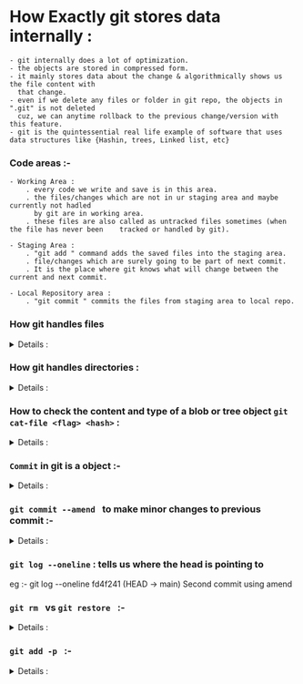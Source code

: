 
# How Exactly git stores data internally :
    - git internally does a lot of optimization.
    - the objects are stored in compressed form.
    - it mainly stores data about the change & algorithmically shows us the file content with 
      that change.
    - even if we delete any files or folder in git repo, the objects in ".git" is not deleted
      cuz, we can anytime rollback to the previous change/version with this feature.
    - git is the quintessential real life example of software that uses data structures like {Hashin, trees, Linked list, etc}

### Code areas :-
    - Working Area : 
        . every code we write and save is in this area.
        . the files/changes which are not in ur staging area and maybe currently not hadled 
          by git are in working area.
        . these files are also called as untracked files sometimes (when the file has never been    tracked or handled by git).

    - Staging Area : 
        . "git add " command adds the saved files into the staging area.
        . file/changes which are surely going to be part of next commit.
        . It is the place where git knows what will change between the current and next commit.

    - Local Repository area : 
        . "git commit " commits the files from staging area to local repo.

### How git handles files
<details>
<summary>Details : </summary>

    - Files are represented by "blob Object".

    - internally git is a "<key,  value>" datastore.

    - [ key ] :
        . Hash of the data we want to store.
        . 40-digit hexadecimal value. 
        . SHA1 algorithm is used to generate the hash code.
        . for same value, this hash will be same.
            
    - [ value ] : 
        . actual data.
        . git stores the compressed data in a "blob" and some more metadata in the header.
            - ' blob ' :
                . "binary large object"     or     "big large object"
                . it is a data type to store very large piece of data inside an object.
                .  _____________________________________________________________________________
                  |  blob   (identifier like 'x' or 'y')  |           size of content           |
                  |_______________________________________|_____________________________________|
                  |                           '\0'  - 'delimeter'                               |
                  |_____________________________________________________________________________|
                  |                           content of the data                               |
                  |_____________________________________________________________________________|

**NOTE : all the above complex internal structure can be visualized inside the `" .git "` folder.**

### Visualization : 
    -       .git
            ├── HEAD
            ├── config
            ├── description
            ├── index
            ├── info
            │   └── exclude
            ├── objects
            │   ├── e6
            │   │   └── 9de29bb2d1d6434b8b29ae775ad8c2e48c5391
            │   ├── info
            │   └── pack
            └── refs
                ├── heads
                └── tags

    - inside the " objects " folder, in the tree above, we actually store the blobs.
    - folders are created inside the "objects" folder.
    - key (40 characters) : 
        . first 2 chars are used to name the directory/folder in which the data is stored.
            eg : " e6 "
        . remaining 38 chars are used to creating a file.
            eg : " 9de29bb2d1d6434b8b29ae775ad8c2e48c5391 "

**NOTE  : `inside git content is stored only once`**

### Explanation :
    - if we create a file,
       "test1.js"  ->  { console.log("Hi there!"); }
       next, adding this file to git repo will create a folder inside ".git -> object"
       now,
       if we create another file "test2.js" with same data { console.log("Hi there!"); }
       and
       adding this file to git repor will not create new folder inside the ".git -> object"
       bcz
       git does not store duplicate content.
        .git
        ├── HEAD
        ├── config
        ├── description
        ├── index
        ├── info
        │   └── exclude
        ├── objects
        │   ├── e6
        │   │   └── 9de29bb2d1d6434b8b29ae775ad8c2e48c5391
        │   ├── info
        │   └── pack
        └── refs
            ├── heads
            └── tags

    - if we create "test3.js" with content { console.log("I am Batman"); }
      and add this to repo, the tree will look like below.
        .git
        ├── HEAD
        ├── config
        ├── description
        ├── index
        ├── info
        │   └── exclude
        ├── objects
        │   ├── 10
        │   │   └── b20aa995a4e19d19cc3a5314802ac96f87696d
        │   ├── e6
        │   │   └── 9de29bb2d1d6434b8b29ae775ad8c2e48c5391
        │   ├── info
        │   └── pack
        └── refs
            ├── heads
            └── tags
    
    - now, if we change content of "test3.js" to { console.log("Hi there!"); }
        .git
        ├── HEAD
        ├── config
        ├── description
        ├── index
        ├── info
        │   └── exclude
        ├── objects
        │   ├── 10
        │   │   └── b20aa995a4e19d19cc3a5314802ac96f87696d
        │   ├── e6
        │   │   └── 9de29bb2d1d6434b8b29ae775ad8c2e48c5391
        │   ├── info
        │   └── pack
        └── refs
            ├── heads
            └── tags
        the tree will still look like this, but "test3.js" is now stored in,
               e6
               └── 9de29bb2d1d6434b8b29ae775ad8c2e48c5391 
    - now if we create a new file say "test4.js" and content { console.log("I am Batman"); }
        it will be represented by 
               10
               └── b20aa995a4e19d19cc3a5314802ac96f87696d
</details>

### How git handles directories :
<details>
<summary>Details : </summary>

    - Tree :
        . Directories are represented by "Tree Object".
        . It stores information about directories and their content.
        . It contains pointers to other blobs and trees.
        eg :-
                                Tree 
                    ______________|____________
                   |                           |
                  blob                       Tree
                                 ______________|____________
                                |                           |
                               blob                        blob  

</details>

### How to check the content and type of a blob or tree object `git cat-file <flag> <hash>` : 
<details>
<summary>Details : </summary>
    - It is recommended to check the type and content of object in .git folder
      after commiting the change.
    - " git cat-file <flag> <hash (5-6 chars only)> "
    - <flag> :
        . ' -t ' = tells type of object,  
        . ' -p ' = prints content of object.

eg :- 
    `git cat-file -t 10b20`     = "blob"
    `git cat-file -p 10b20`     = "console.log("Hi there!");"

eg :-
    `git cat-file -t cbdf7`     = "blob"
    `git cat-file -p cbdf7`     = "console.log("I am Nikhil");"

eg :-
    `git cat-file -t e69de`     = "blob"
    `git cat-file -p e69de`     = ""

eg :-
    `git cat-file -t f95c7`     = "blob"
    `git cat-file -p f95c7`     = "console.log("Hi there");" 

</details>

### `Commit` in git is a object :-
<details>
<summary>Details : </summary>
    - commit in git is alaso an object like tree and blob.
    - every commit points to a tree.
    - The commit object has data of the 
        1. author & commmiter,
        2. date of commit,
        3. message,
        4. Parent commit.
        
    -    before commit                                           after commit
    -   .git                                                    .git
        ├── HEAD                                                ├── COMMIT_EDITMSG
        ├── config                                              ├── HEAD
        ├── description                                         ├── config
        ├── index                                               ├── description
        ├── info                                                ├── index        
        │   └── exclude                                         ├── info                                
        ├── objects                                             |   └── exclude                    
        │   ├── 10                                              ├── logs               
        │   │   └── b20aa995a4e19d19cc3a5314802ac96f87696d      │   ├── HEAD                            
        │   ├── 4b                                              │   └── refs                    
        │   │   └── 0a5bc78e3be70b820bfc7249f7c0200ac5cd94      |       └── heads   
        │   ├── 9a                                              |            └── main        
        │   │   └── 455b676e4880aeee03043a3113e09eb8519cd7      ├── objects
        │   ├── cb                                              │   ├── 10
        │   │   └── df7e4bb92d146367826585642517dca6c890f8      │   │   └── b20aa995a4e19d19cc3a5314802ac96f87696d
        │   ├── d1                                              │   ├── 13                    
        │   │   └── ce06f644d2ca5ca7ecc124bc2879fc058ddfa1      │   │   └── eef8fc790f3fe70b9ccbda6ec41b81386322b0 
        │   ├── e6                                              │   ├── 4b 
        │   │   └── 9de29bb2d1d6434b8b29ae775ad8c2e48c5391      │   │   └── 0a5bc78e3be70b820bfc7249f7c0200ac5cd94 
        │   ├── f9                                              │   ├── 7e 
        │   │   └── 5c728a57f81e55493290e35d0fa0fc0f185cc7      │   │   └── fb1a4176760219b281c527baa2ba692d2ac19a 
        │   ├── info                                            │   ├── 9a 
        │   └── pack                                            │   │   └── 455b676e4880aeee03043a3113e09eb8519cd7 
        └── refs                                                │   ├── bb 
            ├── heads                                           │   │   └── a717de1d23f6994853c15246c8f723a4f42914 
            └── tags                                            │   ├── cb 
                                                                │   │   └── df7e4bb92d146367826585642517dca6c890f8
                                                                │   ├── d1
                                                                │   │   └── ce06f644d2ca5ca7ecc124bc2879fc058ddfa1
                                                                │   ├── e6
                                                                │   │   └── 9de29bb2d1d6434b8b29ae775ad8c2e48c5391
                                                                │   ├── f2
                                                                │   │   └── c42ca21dfa420bb1de6b75fb2c06be3eb8bfdb
                                                                │   ├── f9
                                                                │   │   └── 5c728a57f81e55493290e35d0fa0fc0f185cc7
                                                                │   ├── info
                                                                │   └── pack
                                                                └── refs
                                                                    ├── heads
                                                                    │   └── main
                                                                    └── tags

    - git cat-file -t 13ee  =  "commit"
    - git cat-file -p 13ee  =  'point to the root directory (f2c4 ...)'
        tree f2c42ca21dfa420bb1de6b75fb2c06be3eb8bfdb
        author nikhil296 <nikhilgautam1729@gmail.com> 1679569570 +0530
        committer nikhil296 <nikhilgautam1729@gmail.com> 1679569570 +0530

        First Commit

    - git cat-file -t f2c4    =   "tree"
    - git cat-file -p f2c4
        040000 tree bba717de1d23f6994853c15246c8f723a4f42914	coding
        040000 tree 7efb1a4176760219b281c527baa2ba692d2ac19a	nothing
        100644 blob 10b20aa995a4e19d19cc3a5314802ac96f87696d	test.js
        100644 blob 10b20aa995a4e19d19cc3a5314802ac96f87696d	test1.js
        100644 blob cbdf7e4bb92d146367826585642517dca6c890f8	test2.js
        100644 blob f95c728a57f81e55493290e35d0fa0fc0f185cc7	test3.js
        100644 blob 10b20aa995a4e19d19cc3a5314802ac96f87696d	test4.js
        100644 blob e69de29bb2d1d6434b8b29ae775ad8c2e48c5391	test5.js

    - git cat-file -t 7efb     =   "tree"
    - git cat-file -p 7efb     =   "point to the 'nothing' directory"
        100644 blob d1ce06f644d2ca5ca7ecc124bc2879fc058ddfa1	index.js

    - git cat-file -t bba71     =   "tree"
    - git cat-file -p bba71     =   "points to the 'coding' directory"
        100644 blob 4b0a5bc78e3be70b820bfc7249f7c0200ac5cd94	testing.js
        100644 blob 9a455b676e4880aeee03043a3113e09eb8519cd7	testing2.js

    - now if we make another commit, then the second commit will point to the first commit (or parent commit).
    - eg :
        git cat-file -t 21f2    =   "commit"
        git cat-file -p 21f2    =   "points to the root directory(b7dbb (this is different from previous root as there were changes so new hash is generated)) and the parent ("first commit" - 13eef)
        tree b7dbbcd749ccfa86d7eb8b73af842ae20a2c76ae
        parent 13eef8fc790f3fe70b9ccbda6ec41b81386322b0
        author nikhil296 <nikhilgautam1729@gmail.com> 1679575224 +0530
        committer nikhil296 <nikhilgautam1729@gmail.com> 1679575224 +0530

        second commit
    
    - now same with the third commit.
    - eg :
        git cat-file -t 46c2    =   "commit"
        git cat-file -p 46c2
        tree d90abf9a73682138ed3cfa5c70a7ecd90d6ecd56                       - 'root directory'
        parent 21f26e22b7edb66b71a7811ae243c1bd03c01e94                     - 'second commit'
        author nikhil296 <nikhilgautam1729@gmail.com> 1679576754 +0530      
        committer nikhil296 <nikhilgautam1729@gmail.com> 1679576754 +0530

        third commit

</details>

### `git commit --amend ` to make minor changes to previous commit :-
<details>
<summary>Details : </summary>
    - It is used when we want to make changes to previous commit.
    - Suppose we are told to complete 1 feature in 1 commit, and we made a commit
      but we forgot to add 1 line of code(say) then if we add this line and make anothr commit
      it will become 2 commits so instead we can add this new commit to previous one itself using
      " git ammend ".
    - In the commit history it will show only 1 commit that is the latest one, but
      in the internal (tree .git) we can see that a new commit object is created
      and also the old object remains for previous commit.
eg :
    .git
    .
    .
    .
    ├── objects
    │   ├── 0c
    │   │   └── 4784b363cbfc7c64ccb0c94bbc2b9caee8ce74
    │   ├── 76
    │   │   └── 85c301e57524e6456719c5137bd3b4a5d9b5ef
    │   ├── e2                                            // this is commit object "first commit"
    │   │   └── 911ed74569ac4e2bea90c995544eb3cd167488     
    │   ├── info
    │   └── pack
    .

    after doing second commit using "git --amend"

    .git
    .
    .
    .
    ├── objects
    │   ├── 0c
    │   │   └── 4784b363cbfc7c64ccb0c94bbc2b9caee8ce74
    │   ├── 76
    │   │   └── 85c301e57524e6456719c5137bd3b4a5d9b5ef
    │   ├── c0
    │   │   └── 8f3879528077ee9446810dd4b5ac898834d580
    │   ├── e2                                          // this is commit object "first commit"
    │   │   └── 911ed74569ac4e2bea90c995544eb3cd167488
    │   ├── f4
    │   │   └── ba1013b22cecaf5899b0e6646862a4a73e6a01
    │   ├── fd                                          // this is commit object "second commit"
    │   │   └── 4f2410fd558415150bf6e029f4d9202ae30067
    │   ├── info
    │   └── pack
    .
    
    * we can see there are 2 objects for 2 commits but doing " git log " we get;
        git log
            commit fd4f2410fd558415150bf6e029f4d9202ae30067 (HEAD -> main)
            Author: nikhil296 <nikhilgautam1729@gmail.com>
            Date:   Fri Mar 24 11:05:31 2023 +0530

                Second commit using amend
</details>

### `git log --oneline` : tells us where the head is pointing to 
eg :-
    git log --oneline
    fd4f241 (HEAD -> main) Second commit using amend

### `git rm ` vs `git restore ` :-
<details>
<summary>Details : </summary>

</details>

### `git add -p ` :-
<details>
<summary>Details : </summary>

</details>
